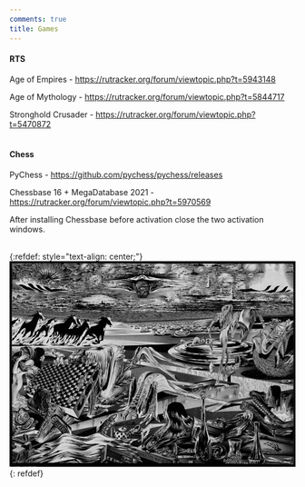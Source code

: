 ```yaml
---
comments: true
title: Games
---
```


#### RTS

Age of Empires - <https://rutracker.org/forum/viewtopic.php?t=5943148>

Age of Mythology - <https://rutracker.org/forum/viewtopic.php?t=5844717>

Stronghold Crusader - <https://rutracker.org/forum/viewtopic.php?t=5470872>
<br><br>

#### Chess

PyChess - <https://github.com/pychess/pychess/releases>

Chessbase 16 + MegaDatabase 2021 - <https://rutracker.org/forum/viewtopic.php?t=5970569>

After installing Chessbase before activation close the two activation windows.
<br><br>

{:refdef: style="text-align: center;"}
![Chess](/images/chess.jpg)
{: refdef}